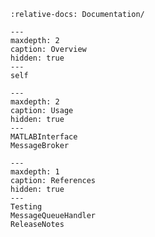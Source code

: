 ```{include} ../README.md
:relative-docs: Documentation/
```

```{toctree}
---
maxdepth: 2
caption: Overview
hidden: true
---
self
```

```{toctree}
---
maxdepth: 2
caption: Usage
hidden: true
---
MATLABInterface
MessageBroker
```

```{toctree}
---
maxdepth: 1
caption: References
hidden: true
---
Testing
MessageQueueHandler
ReleaseNotes
```


[//]: #  (Copyright 2022-2023 The MathWorks, Inc.)